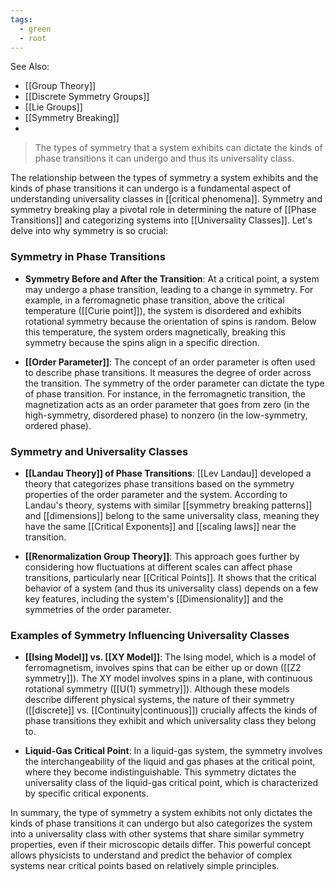```yaml
---
tags:
  - green
  - root
---
```


See Also:
- [[Group Theory]]
- [[Discrete Symmetry Groups]]
- [[Lie Groups]]
- [[Symmetry Breaking]]
- 

> The types of symmetry that a system exhibits can dictate the kinds of phase transitions it can undergo and thus its universality class.

The relationship between the types of symmetry a system exhibits and the kinds of phase transitions it can undergo is a fundamental aspect of understanding universality classes in [[critical phenomena]]. Symmetry and symmetry breaking play a pivotal role in determining the nature of [[Phase Transitions]] and categorizing systems into [[Universality Classes]]. Let's delve into why symmetry is so crucial:

### Symmetry in Phase Transitions

- **Symmetry Before and After the Transition**: At a critical point, a system may undergo a phase transition, leading to a change in symmetry. For example, in a ferromagnetic phase transition, above the critical temperature ([[Curie point]]), the system is disordered and exhibits rotational symmetry because the orientation of spins is random. Below this temperature, the system orders magnetically, breaking this symmetry because the spins align in a specific direction.

- **[[Order Parameter]]**: The concept of an order parameter is often used to describe phase transitions. It measures the degree of order across the transition. The symmetry of the order parameter can dictate the type of phase transition. For instance, in the ferromagnetic transition, the magnetization acts as an order parameter that goes from zero (in the high-symmetry, disordered phase) to nonzero (in the low-symmetry, ordered phase).

### Symmetry and Universality Classes

- **[[Landau Theory]] of Phase Transitions**: [[Lev Landau]] developed a theory that categorizes phase transitions based on the symmetry properties of the order parameter and the system. According to Landau's theory, systems with similar [[symmetry breaking patterns]] and [[dimensions]] belong to the same universality class, meaning they have the same [[Critical Exponents]] and [[scaling laws]] near the transition.

- **[[Renormalization Group Theory]]**: This approach goes further by considering how fluctuations at different scales can affect phase transitions, particularly near [[Critical Points]]. It shows that the critical behavior of a system (and thus its universality class) depends on a few key features, including the system's [[Dimensionality]] and the symmetries of the order parameter. 

### Examples of Symmetry Influencing Universality Classes

- **[[Ising Model]] vs. [[XY Model]]**: The Ising model, which is a model of ferromagnetism, involves spins that can be either up or down ([[Z2 symmetry]]). The XY model involves spins in a plane, with continuous rotational symmetry ([[U(1) symmetry]]). Although these models describe different physical systems, the nature of their symmetry ([[discrete]] vs. [[Continuity|continuous]]) crucially affects the kinds of phase transitions they exhibit and which universality class they belong to.

- **Liquid-Gas Critical Point**: In a liquid-gas system, the symmetry involves the interchangeability of the liquid and gas phases at the critical point, where they become indistinguishable. This symmetry dictates the universality class of the liquid-gas critical point, which is characterized by specific critical exponents.

In summary, the type of symmetry a system exhibits not only dictates the kinds of phase transitions it can undergo but also categorizes the system into a universality class with other systems that share similar symmetry properties, even if their microscopic details differ. This powerful concept allows physicists to understand and predict the behavior of complex systems near critical points based on relatively simple principles.